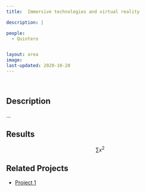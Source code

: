 ```yaml
---
title:  Immersive technologies and virtual reality

description: |

people:
  - Quintero


layout: area
image:
last-updated: 2020-10-20
---
```


<br>

## Description

...

## Results

$$ \sum{x^2} $$

## Related Projects

- [Project 1](../_projects/extremum.md)
